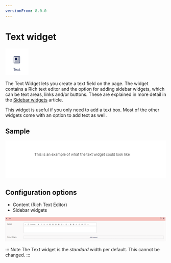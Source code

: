 ```yaml
---
versionFrom: 8.0.0
---
```


# Text widget

![Text widget icon](images/The-Text-Widget1.png)

The Text Widget lets you create a text field on the page. The widget contains a Rich text editor and the option for adding sidebar widgets, which can be text areas, links and/or buttons. These are explained in more detail in the [Sidebar widgets](../Sidebar-widgets) article.

This widget is useful if you only need to add a text box. Most of the other widgets come with an option to add text as well.

## Sample

![Text Frontend](images/Text-Frontend1.png)

## Configuration options

- Content (Rich Text Editor)
- Sidebar widgets

![Text Backoffice](images/Text-Backoffice1.png)

::: Note
The Text widget is the *standard* width per default. This cannot be changed.
:::
